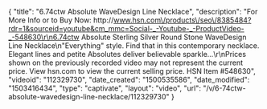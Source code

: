 {
    "title": "6.74ctw Absolute WaveDesign Line Necklace",
    "description": "For More Info or to Buy Now: http:\/\/www.hsn.com\/products\/seo\/8385484?rdr=1&sourceid=youtube&cm_mmc=Social-_-Youtube-_-ProductVideo-_-548630\r\n6.74ctw Absolute Sterling Silver Round Stone WaveDesign Line Necklace\n\"Everything\" style. Find that in this contemporary necklace. Elegant lines and petite Absolutes deliver believable sparkle...\r\nPrices shown on the previously recorded video may not represent the current price.  View hsn.com to view the current selling price. HSN Item #548630",
    "videoid": "112329730",
    "date_created": "1500535586",
    "date_modified": "1503416434",
    "type": "captivate",
    "layout": "video",
    "url": "\/v\/6-74ctw-absolute-wavedesign-line-necklace\/112329730"
}